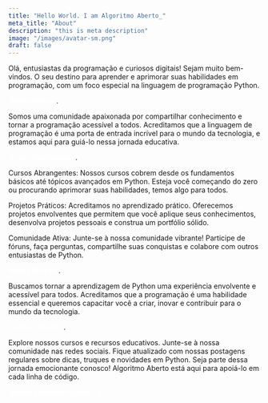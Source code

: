 ```yaml
---
title: "Hello World. I am Algoritmo Aberto_"
meta_title: "About"
description: "this is meta description"
image: "/images/avatar-sm.png"
draft: false
---
```


Olá, entusiastas da programação e curiosos digitais! Sejam muito bem-vindos. O seu destino para aprender e aprimorar suas habilidades em programação, com um foco especial na linguagem de programação Python.

<span style="color:white"><b>Quem Somos:</b></span>.

Somos uma comunidade apaixonada por compartilhar conhecimento e tornar a programação acessível a todos. Acreditamos que a linguagem de programação é uma porta de entrada incrível para o mundo da tecnologia, e estamos aqui para guiá-lo nessa jornada educativa.

<span style="color:white"><b>O Que Oferecemos:</b></span>.

Cursos Abrangentes:
Nossos cursos cobrem desde os fundamentos básicos até tópicos avançados em Python. Esteja você começando do zero ou procurando aprimorar suas habilidades, temos algo para todos.

Projetos Práticos: Acreditamos no aprendizado prático. Oferecemos projetos envolventes que permitem que você aplique seus conhecimentos, desenvolva projetos pessoais e construa um portfólio sólido.

Comunidade Ativa: Junte-se à nossa comunidade vibrante! Participe de fóruns, faça perguntas, compartilhe suas conquistas e colabore com outros entusiastas de Python.

<span style="color:white"><b>Nossa Missão:</b></span>.

Buscamos tornar a aprendizagem de Python uma experiência envolvente e acessível para todos. Acreditamos que a programação é uma habilidade essencial e queremos capacitar você a criar, inovar e contribuir para o mundo da tecnologia.

<span style="color:white"><b>Como Começar:</b></span>.

Explore nossos cursos e recursos educativos.
Junte-se à nossa comunidade nas redes sociais.
Fique atualizado com nossas postagens regulares sobre dicas, truques e novidades em Python.
Seja parte dessa jornada emocionante conosco! Algoritmo Aberto está aqui para apoiá-lo em cada linha de código.

<span style="color:white"><b>Vamos programar juntos! 🚀</b></span>